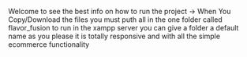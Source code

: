 Welcome to see the best info on how to run the project
->
When You Copy/Download the files you must puth all in the one folder called flavor_fusion to run in the xampp server 
you can give a folder a default name as you please
it is totally responsive and with all the simple ecommerce functionality

